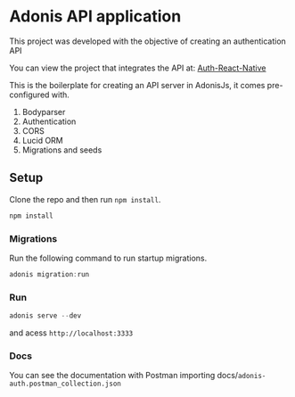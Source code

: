 # Adonis API application


This project was developed with the objective of creating an authentication API

You can view the project that integrates the API at:
[Auth-React-Native](https://github.com/rafael-angonese/authrn)

This is the boilerplate for creating an API server in AdonisJs, it comes pre-configured with.

1. Bodyparser
2. Authentication
3. CORS
4. Lucid ORM
5. Migrations and seeds

## Setup

Clone the repo and then run `npm install`. 

```js
npm install
```

### Migrations

Run the following command to run startup migrations.

```js
adonis migration:run
```

### Run

```js
adonis serve --dev
```
and acess `http://localhost:3333`

### Docs

You can see the documentation with Postman importing docs/`adonis-auth.postman_collection.json`